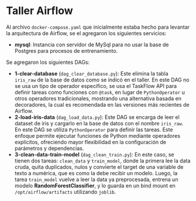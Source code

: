 # Taller Airflow

Al archivo `docker-compose.yaml` que inicialmente estaba hecho para levantar la arquitectura de Airflow, se el agregaron los siguientes servicios:
- **mysql**: Instancia con servidor de MySql para no usar la base de Postgres para procesos de entrenamiento.

Se agregaron los siguientes DAGs:
- **1-clear-database** (`dag_clear_database.py`): Este elimina la tabla `iris_raw` de la base de datos como se indicó en el taller. En este DAG no se usa un tipo de operador específico, se usa el TaskFlow API para definir tareas como funciones con `@task`, en lugar de `PythonOperator` u otros operadores tradicionales, mostrando una alternativa basada en decoradores, la cual es recomendada en las versiones más recientes de Airflow.
- **2-load-iris-data** (`dag_load_data.py`): Este DAG se encarga de leer el dataset de iris y cargarlo en la base de datos con el nombre `iris_raw`.  En este DAG se utiliza `PythonOperator` para definir las tareas. Este enfoque permite ejecutar funciones de Python mediante operadores explícitos, ofreciendo mayor flexibilidad en la configuración de parámetros y dependencias.
- **3-clean-data-train-model** (`dag_clean_train.py`): En este caso, se tienen dos tareas: `clean_data` y `train_model`, donde la primera lee la data cruda, quita duplicados, nulos y convierte el target de una variable de texto a numérica, que es como la debe recibir un modelo. Luego, la tarea `train_model` vuelve a leer la data ya preprocesada, entrena un modelo **RandomForestClassifier**, y lo guarda en un bind mount en `/opt/airflow/artifacts` utilizando `joblib`.











